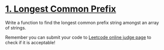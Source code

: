 # [1. Longest Common Prefix](https://leetcode.com/problems/longest-common-prefix/)

Write a function to find the longest common prefix string amongst an array of strings.

Remember you can submit your code to [Leetcode online judge page](https://leetcode.com/problems/longest-common-prefix/) to check if it is acceptable!

